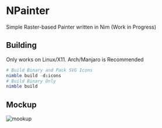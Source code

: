 # NPainter
Simple Raster-based Painter written in Nim (Work in Progress)

## Building
Only works on Linux/X11. Arch/Manjaro is Recommended
```nim
# Build Binary and Pack SVG Icons
nimble build -d:icons
# Build Binary Only
nimble build
```

## Mockup
![mookup](https://raw.githubusercontent.com/mrgaturus/npainter/master/mookup.png)